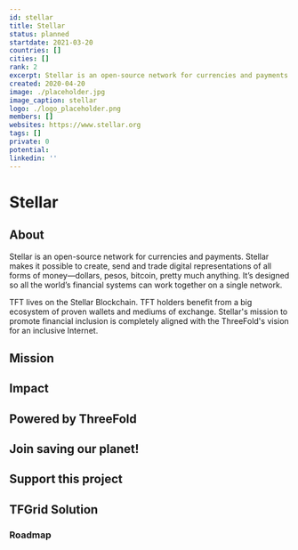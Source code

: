 ```yaml
---
id: stellar
title: Stellar
status: planned
startdate: 2021-03-20
countries: []
cities: []
rank: 2
excerpt: Stellar is an open-source network for currencies and payments.
created: 2020-04-20
image: ./placeholder.jpg
image_caption: stellar
logo: ./logo_placeholder.png
members: []
websites: https://www.stellar.org
tags: []
private: 0
potential:
linkedin: ''
---
```


# Stellar

## About

Stellar is an open-source network for currencies and payments. Stellar makes it possible to create, send and trade digital representations of all forms of money—dollars, pesos, bitcoin, pretty much anything. It’s designed so all the world’s financial systems can work together on a single network.

TFT lives on the Stellar Blockchain. TFT holders benefit from a big ecosystem of proven wallets and mediums of exchange. Stellar's mission to promote financial inclusion is completely aligned with the ThreeFold's vision  for an inclusive Internet.

## Mission

## Impact

## Powered by ThreeFold

## Join saving our planet!

## Support this project

## TFGrid Solution

### Roadmap



